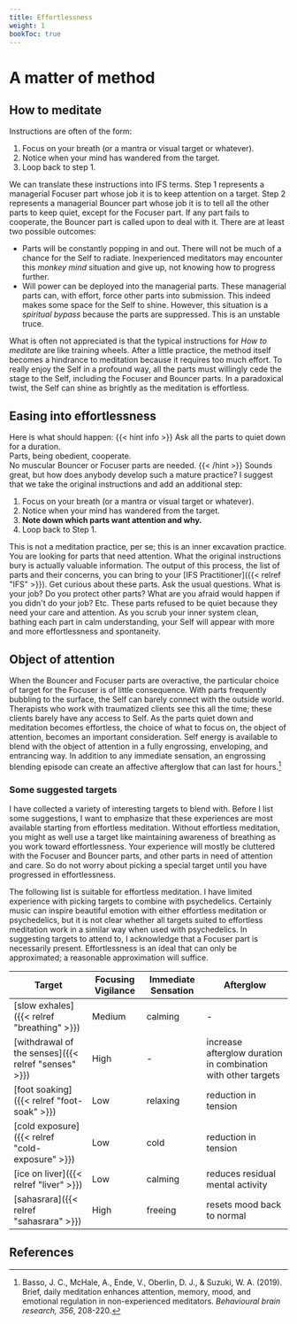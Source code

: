 ```yaml
---
title: Effortlessness
weight: 1
bookToc: true
---
```


# A matter of method

## How to meditate

Instructions are often of the form:

1. Focus on your breath (or a mantra or visual target or whatever).
2. Notice when your mind has wandered from the target.
3. Loop back to step 1.

We can translate these instructions into IFS terms. Step 1 represents a managerial
Focuser part whose job it is to keep attention on a target. Step 2
represents a managerial Bouncer part whose job it is to tell all the other parts to
keep quiet, except for the Focuser part.
If any part fails to cooperate, the Bouncer part is
called upon to deal with it. There are at least
two possible outcomes:

- Parts will be constantly popping in and out. There will not be
much of a chance for the Self to radiate. Inexperienced
meditators may encounter this *monkey mind* situation and give up, not knowing
how to progress further.
- Will power can be deployed into the managerial parts.
These managerial parts can, with effort, force other parts into submission.
This indeed makes some space for the Self to shine.
However, this situation is a *spiritual bypass* because the
parts are suppressed. This is an unstable truce.

What is often not appreciated is that the typical instructions for
*How to meditate* are like training wheels. After a little practice,
the method itself becomes a hindrance to meditation because it
requires too much effort. To really enjoy the Self in a profound way, all the
parts must willingly cede the stage to the Self, including the Focuser
and Bouncer parts. In a paradoxical twist, the Self can shine as brightly
as the meditation is effortless.

## Easing into effortlessness

Here is what should happen:
{{< hint info >}}
Ask all the parts to quiet down for a duration.  
Parts, being obedient, cooperate.  
No muscular Bouncer or Focuser parts are needed.
{{< /hint >}}
Sounds great, but how does anybody develop such a mature practice?
I suggest that we take the original instructions and add an additional
step:

1. Focus on your breath (or a mantra or visual target or whatever).
2. Notice when your mind has wandered from the target.
3. **Note down which parts want attention and why.**
4. Loop back to Step 1.

This is not a meditation practice, per se; this is an inner excavation
practice. You are looking for parts that need attention. What the
original instructions bury is actually valuable information.
The output
of this process, the list of parts and their concerns,
you can bring to your [IFS Practitioner]({{< relref "IFS" >}}).
Get curious about these parts. Ask the usual questions. What is your
job? Do you protect other parts? What are you afraid would happen
if you didn't do your job? Etc. These parts refused to be quiet because
they need your care and attention. As you scrub your inner system clean,
bathing each part in calm understanding,
your Self will appear with more and more effortlessness and spontaneity.

## Object of attention

When the Bouncer and Focuser parts are overactive, the particular
choice of target for the Focuser is of little consequence. With parts
frequently bubbling to the surface, the Self can barely connect with
the outside world. Therapists who work with traumatized clients see
this all the time; these clients barely have any access to Self. As
the parts quiet down and meditation becomes effortless, the choice of
what to focus on, the object of attention, becomes an important
consideration.  Self energy is available to blend with the object of
attention in a fully engrossing, enveloping, and entrancing way.
In addition to any immediate sensation, an engrossing blending episode
can create an affective afterglow that can last for hours.[^basso2019]

### Some suggested targets

I have collected a variety of interesting targets to blend with.
Before I list some suggestions, I
want to emphasize that these experiences are most available
starting from effortless meditation. Without effortless meditation,
you might as well use a target like maintaining awareness of breathing
as you work toward effortlessness. Your experience will mostly
be cluttered with the Focuser and Bouncer parts, and other parts
in need of attention and care. So do not worry about picking a
special target until you have progressed in effortlessness.

The following list is suitable for effortless meditation.
I have limited experience with picking targets to combine with
psychedelics. Certainly music can inspire beautiful emotion with either
effortless meditation or psychedelics, but it is not clear whether all
targets suited to effortless meditation work in a similar way when
used with psychedelics. In suggesting targets to attend to, I acknowledge
that a Focuser part is necessarily present. Effortlessness
is an ideal that can only be approximated; a reasonable approximation
will suffice.

| Target | Focusing Vigilance | Immediate Sensation | Afterglow |
|--------|------------------- | ------------------- | --------- |
| [slow exhales]({{< relref "breathing" >}}) | Medium | calming | - |
| [withdrawal of the senses]({{< relref "senses" >}}) | High | - | increase afterglow duration in combination with other targets |
| [foot soaking]({{< relref "foot-soak" >}}) | Low | relaxing | reduction in tension |
| [cold exposure]({{< relref "cold-exposure" >}}) | Low | cold | reduction in tension |
| [ice on liver]({{< relref "liver" >}}) | Low | calming | reduces residual mental activity |
| [sahasrara]({{< relref "sahasrara" >}}) | High | freeing | resets mood back to normal |

## References

[^mdma]: https://ifs-institute.com/resources/research/mdma-and-ptsd-studies

[^basso2019]: Basso, J. C., McHale, A., Ende, V., Oberlin, D. J., & Suzuki, W. A. (2019). Brief, daily meditation enhances attention, memory, mood, and emotional regulation in non-experienced meditators. *Behavioural brain research, 356*, 208-220.
